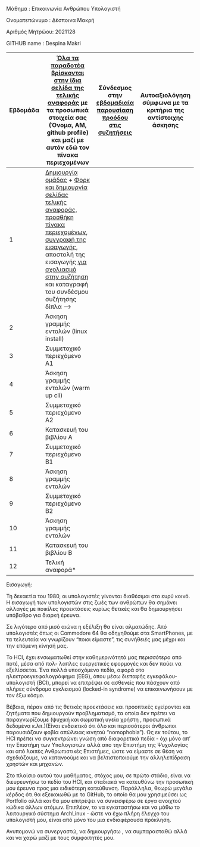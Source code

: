 Μάθημα         : Επικοινωνία Ανθρώπου Υπολογιστή

Ονοματεπώνυμο  : Δέσποινα Μακρή

Αριθμός Μητρώου: 2021128

GITHUB name    : Despina Makri


| Εβδομάδα | [Όλα τα παραδοτέα βρίσκονται στην ίδια σελίδα της τελικής αναφοράς](https://courses-ionio.github.io/help/deliverables/) με τα προσωπικά στοιχεία σας (Όνομα, ΑΜ, github profile) και μαζί με αυτόν εδώ τον πίνακα περιεχομένων | Σύνδεσμος στην [εβδομαδιαία παρουσίαση προόδου στις συζητήσεις](https://github.com/courses-ionio/help/discussions/categories/show-and-tell) | Αυτοαξιολόγηση σύμφωνα με τα κριτήρια της αντίστοιχης άσκησης |
| --- | --- | --- | --- |
| 1 |  [Δημιουργία ομάδας](https://github.com/courses-ionio/hci/discussions/1794) + [Φορκ και δημιουργία σελίδας τελικής αναφοράς](https://courses-ionio.github.io/help/guide/), [προσθήκη πίνακα περιεχομένων](https://raw.githubusercontent.com/courses-ionio/hci/master/README.md), [συγγραφή της εισαγωγής](https://courses-ionio.github.io/help/intro/), αποστολή της εισαγωγής [για σχολιασμό στην συζήτηση](https://github.com/courses-ionio/help/discussions/categories/show-and-tell) και καταγραφή του συνδέσμου συζήτησης δίπλα --> | | |
| 2 | Άσκηση γραμμής εντολών (linux install) | | |
| 3 | Συμμετοχικό περιεχόμενο A1 | | |
| 4 | Άσκηση γραμμής εντολών (warm up cli) | | |
| 5 | Συμμετοχικό περιεχόμενο A2 | | |
| 6 | Κατασκευή του βιβλίου Α | | |
| 7 | Συμμετοχικό περιεχόμενο B1 | | |
| 8 | Άσκηση γραμμής εντολών | | |
| 9 | Συμμετοχικό περιεχόμενο B2 | | |
| 10 | Άσκηση γραμμής εντολών | | |
| 11 | Κατασκευή του βιβλίου Β | | |
| 12 | Τελική αναφορά* | | |

Εισαγωγή:

Τη δεκαετία του 1980, οι υπολογιστές γίνονται διαθέσιμοι στο ευρύ κοινό. Η εισαγωγή των
υπολογιστών στις ζωές των ανθρώπων θα σημάνει αλλαγές με ποικίλες προεκτάσεις κυρίως
θετικές και θα δημιουργήσει υπόβαθρο για διαρκή έρευνα.

Σε λιγότερο από μισό αιώνα η εξέλιξη θα είναι αλματώδης. Από υπολογιστές όπως οι
Commodore 64 θα οδηγηθούμε στα SmartPhones, με τα τελευταία να γνωρίζουν “ποιοι είμαστε”, 
τις συνήθειές μας μέχρι και την επόμενη κίνησή μας.

Το HCI, έχει ενσωματωθεί στην καθημερινότητά μας περισσότερο από ποτέ, μέσα από πολ-
λαπλες ευεργετικές εφορμογές και δεν παύει να εξελίσσεται. Ένα πολλά υποσχόμενο πεδίο,
αφορά στο ηλεκτροεγκεφαλογράφημα (EEG), όπου μέσω διεπαφής εγκεφάλου-υπολογιστή
(BCI), μπορεί να επιτρέψει σε ασθενείς που πάσχουν από πλήρες σύνδρομο εγκλεισμού
(locked-in syndrome) να επικοινωνήσουν με τον έξω κόσμο.

Βέβαια, πέραν από τις θετικές προεκτάσεις και προοπτικές εγείρονται και ζητήματα που 
δημιουργούν προβληματισμό, τα οποία δεν πρέπει να παραγνωρίζουμε (ψυχική και σωματική
υγεία χρήστη , προσωπικά δεδομένα κ.λπ.)(Είναι ενδεικτικό ότι όλο και περισσότεροι άνθρωποι
παρουσιάζουν φοβία απώλειας κινητού “nomophobia”). Ως εκ τούτου, το HCI πρέπει να συγκεντρώνει
γνώση από διαφορετικά πεδία - όχι μόνο απ’ την Επιστήμη των Υπολογιστών αλλά απο την
Επιστήμη της Ψυχολογίας και από λοιπές Ανθρωπιστικές Επιστήμες, ώστε να είμαστε σε
θέση να σχεδιάζουμε, να κατανοούμε και να βελτιστοποιούμε την αλληλεπίδραση χρηστών
και μηχανών.

Στο πλαίσιο αυτού του μαθήματος, στόχος μου, σε πρώτο στάδιο, είναι να διευρευνήσω το
πεδίο του HCI, και σταδιακά να κατευθύνω την προσωπική μου έρευνα προς μια ειδικότερη
κατεύθυνση. Παράλληλα, θεωρώ μεγάλο κέρδος ότι θα εξεικοιωθώ με το GitHub, το οποίο
θα μου χρησιμεύσει ως Portfolio αλλά και θα μου επιτρέψει να συνεισφέρω σε έργα ανοιχτού
κώδικα άλλων ατόμων. Επιπλέον, το να εγκαταστήσω και να μάθω το λειτουργικό σύστημα
ArchLinux - ώστε να έχω πλήρη έλεγχο του υπολογιστή μου, είναι από μόνο του μια ενδιαφέρουσα πρόκληση.

Ανυπομονώ να συνεργαστώ, να δημιουργήσω , να συμπαρασταθώ αλλά και να χαρώ μαζί με
τους συμφοιτητές μου.

